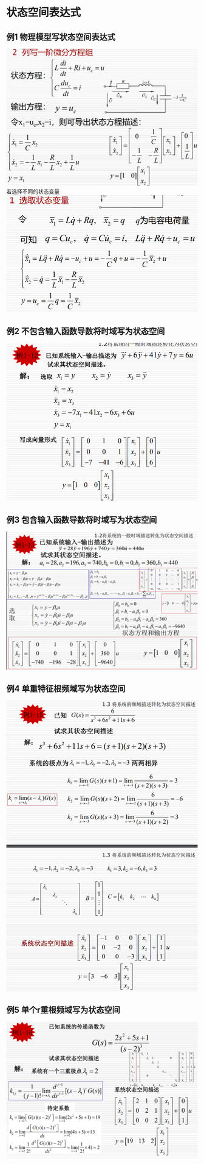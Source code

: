 # 状态空间表达式
## 例1 物理模型写状态空间表达式
![](assets/2022-11-07-09-16-22.png)
若选择不同的状态变量
![](assets/2022-11-07-09-16-40.png)
## 例2 不包含输入函数导数将时域写为状态空间
![](assets/2022-11-07-09-29-55.png)
## 例3 包含输入函数导数将时域写为状态空间
![](assets/2022-11-07-09-39-03.png)
## 例4 单重特征根频域写为状态空间
![](assets/2022-11-07-09-47-17.png)
## 例5 单个r重根频域写为状态空间
![](assets/2022-11-07-09-57-18.png)
